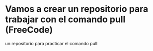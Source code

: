 # Vamos a crear un repositorio para trabajar con el comando pull (FreeCode)
un repositorio para practicar el comando pull
